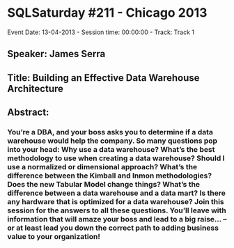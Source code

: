 # SQLSaturday #211 - Chicago 2013
Event Date: 13-04-2013 - Session time: 00:00:00 - Track: Track 1
## Speaker: James Serra
## Title: Building an Effective Data Warehouse Architecture
## Abstract:
### You’re a DBA, and your boss asks you to determine if a data warehouse would help the company. So many questions pop into your head: Why use a data warehouse? What’s the best methodology to use when creating a data warehouse? Should I use a normalized or dimensional approach? What’s the difference between the Kimball and Inmon methodologies? Does the new Tabular Model change things? What’s the difference between a data warehouse and a data mart? Is there any hardware that is optimized for a data warehouse? Join this session for the answers to all these questions. You’ll leave with information that will amaze your boss and lead to a big raise… – or at least lead you down the correct path to adding business value to your organization!
